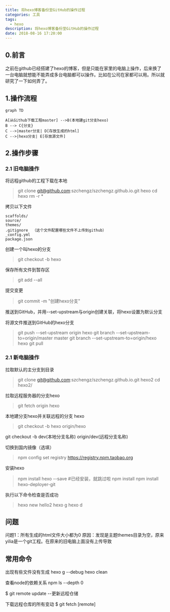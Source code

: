 ```yaml
---
title: 将hexo博客备份至GitHub的操作过程
categories: 工具
tags:
  - hexo
description: 将hexo博客备份至GitHub的操作过程
date: 2018-08-16 17:20:00
---
```




## 0.前言

之前在github已经搭建了hexo的博客，但是只能在家里的电脑上操作，后来换了一台电脑就想能不能弄成多台电脑都可以操作。比如在公司在家都可以用。所以就研究了一下如何弄了。

## 1.操作流程
```mermaid
graph TD

A[从Github下载工程master] -->B(本地建git分支hexo)
B --> C{分支}
C -->|master分支| D[存放生成的html]
C -->|hexo分支| E[存放源文件]

```

## 2.操作步骤

### 2.1 旧电脑操作
将远程github的工程下载在本地

> git clone git@github.com:szchengz/szchengz.github.io.git hexo
> cd hexo
> rm -r *

拷贝以下文件
```
scaffolds/
source/
themes/
.gitignore  （这个文件配置哪些文件不上传到github）
_config.yml
package.json
```

创建一个叫hexo的分支
> git checkout -b hexo

保存所有文件到暂存区
> git add --all

提交变更
> git commit -m "创建hexo分支"

推送到GitHub，并用--set-upstream与origin创建关联，将hexo设置为默认分支

将源文件推送到GitHub的hexo分支
> git push --set-upstream origin hexo
> git branch --set-upstream-to=origin/master master
> git branch --set-upstream-to=origin/hexo hexo
> git pull


### 2.1 新电脑操作

拉取默认的主分支到目录
> git clone git@github.com:szchengz/szchengz.github.io.git hexo2
> cd hexo2/

拉取远程服务器的分支hexo
> git fetch origin hexo

本地建分支hexo并关联远程的分支 hexo
> git checkout -b hexo origin/hexo

git checkout -b dev(本地分支名称) origin/dev(远程分支名称)

切换到国内镜像（选填）
> npm config set registry https://registry.npm.taobao.org

安装hexo
> npm install hexo --save  #已经安装，就跳过啦
> npm install
> npm install hexo-deployer-git

执行以下命令检查是否成功
> hexo new hello2
> hexo g
> hexo d


## 问题

问题1：所有生成的html文件大小都为0
原因：发现是主题themes目录为空，原来yilia是一个git工程。在原来的旧电脑上面没有上传导致

## 常用命令
出现有些文件没有生成
hexo g --debug
hexo clean

查看node的依赖关系
npm ls --depth 0

$ git remote update  --更新远程仓储

下载远程仓库的所有变动
$ git fetch [remote]
